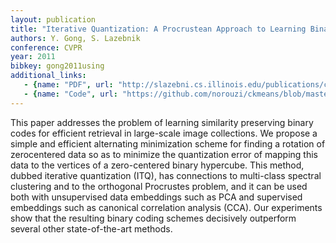 ```yaml
---
layout: publication
title: "Iterative Quantization: A Procrustean Approach to Learning Binary Codes"
authors: Y. Gong, S. Lazebnik
conference: CVPR
year: 2011
bibkey: gong2011using
additional_links:
   - {name: "PDF", url: "http://slazebni.cs.illinois.edu/publications/cvpr11_small_code.pdf"}
   - {name: "Code", url: "https://github.com/norouzi/ckmeans/blob/master/itq/ITQ.m"}
---
```

This paper addresses the problem of learning similarity preserving binary codes for efficient retrieval in large-scale image collections. We propose a simple and efficient alternating minimization scheme for finding a rotation of zerocentered data so as to minimize the quantization error of
mapping this data to the vertices of a zero-centered binary
hypercube. This method, dubbed iterative quantization
(ITQ), has connections to multi-class spectral clustering
and to the orthogonal Procrustes problem, and it can be
used both with unsupervised data embeddings such as PCA
and supervised embeddings such as canonical correlation
analysis (CCA). Our experiments show that the resulting
binary coding schemes decisively outperform several other
state-of-the-art methods.

